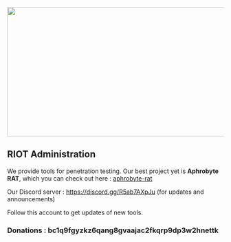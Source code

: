 <div align="center">
  <img src="https://media.giphy.com/media/dWesBcTLavkZuG35MI/giphy.gif" width="600" height="300"/>
</div>

## RIOT Administration

We provide tools for penetration testing. Our best project yet is **Aphrobyte RAT**, which you can check out here : [aphrobyte-rat](https://github.com/Riot-Byte/aphrobyte-rat)

Our Discord server : https://discord.gg/R5ab7AXpJu (for updates and announcements)

Follow this account to get updates of new tools.

### Donations : **bc1q9fgyzkz6qang8gvaajac2fkqrp9dp3w2hnettk**
